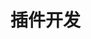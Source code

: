 <!--
 * @Author: Janpun
 * @Date: 2022-03-24 16:40:17
 * @LastEditors: Janpun
 * @LastEditTime: 2022-03-24 17:00:24
 * @FilePath: /wordpress-developer-docs/docs/zh/plugins/README.md
 * @Description:
 *
 * Copyright (c) 2022 Qianye Inc. All Rights Reserved.
-->

# 插件开发
